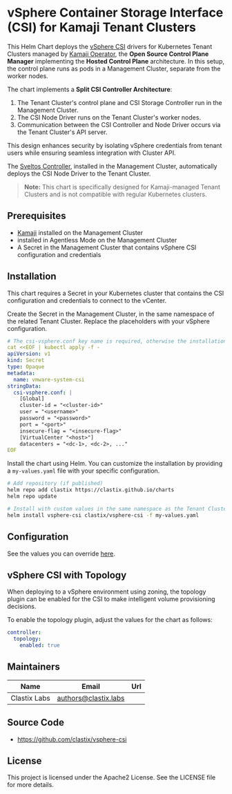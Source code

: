# vSphere Container Storage Interface (CSI) for Kamaji Tenant Clusters

This Helm Chart deploys the [vSphere CSI](https://github.com/kubernetes-sigs/vsphere-csi-driver) drivers for Kubernetes Tenant Clusters managed by [Kamaji Operator](https://kamaji.clastix.io), the **Open Source Control Plane Manager** implementing the **Hosted Control Plane** architecture. In this setup, the control plane runs as pods in a Management Cluster, separate from the worker nodes.

The chart implements a **Split CSI Controller Architecture**:

1. The Tenant Cluster's control plane and CSI Storage Controller run in the Management Cluster.
2. The CSI Node Driver runs on the Tenant Cluster's worker nodes.
3. Communication between the CSI Controller and Node Driver occurs via the Tenant Cluster's API server.

This design enhances security by isolating vSphere credentials from tenant users while ensuring seamless integration with Cluster API.

The [Sveltos Controller](https://github.com/projectsveltos), installed in the Management Cluster, automatically deploys the CSI Node Driver to the Tenant Cluster.

> **Note:** This chart is specifically designed for Kamaji-managed Tenant Clusters and is not compatible with regular Kubernetes clusters.

## Prerequisites
- [Kamaji](https://kamaji.clastix.io) installed on the Management Cluster
-  installed in Agentless Mode on the Management Cluster 
- A Secret in the Management Cluster that contains vSphere CSI configuration and credentials


## Installation
This chart requires a Secret in your Kubernetes cluster that contains the CSI configuration and credentials to connect to the vCenter.

Create the Secret in the Management Cluster, in the same namespace of the related Tenant Cluster. Replace the placeholders with your vSphere configuration.

```yaml
# The csi-vsphere.conf key name is required, otherwise the installation will fail
cat <<EOF | kubectl apply -f -
apiVersion: v1
kind: Secret
type: Opaque
metadata:
  name: vmware-system-csi
stringData:
  csi-vsphere.conf: |
    [Global]
    cluster-id = "<cluster-id>"
    user = "<username>"
    password = "<password>"
    port = "<port>"
    insecure-flag = "<insecure-flag>"
    [VirtualCenter "<host>"]
    datacenters = "<dc-1>, <dc-2>, ..."
EOF
```

Install the chart using Helm. You can customize the installation by providing a `my-values.yaml` file with your specific configuration.


```bash
# Add repository (if published)
helm repo add clastix https://clastix.github.io/charts
helm repo update

# Install with custom values in the same namespace as the Tenant Cluster
helm install vsphere-csi clastix/vsphere-csi -f my-values.yaml
```

## Configuration

See the values you can override [here](./charts/vsphere-csi/README.md).

## vSphere CSI with Topology
When deploying to a vSphere environment using zoning, the topology plugin can be enabled for the CSI to make intelligent volume provisioning decisions.

To enable the topology plugin, adjust the values for the chart as follows:

```yaml
controller:
  topology:
    enabled: true
```

## Maintainers

| Name | Email | Url |
| ---- | ------ | --- |
| Clastix Labs | <authors@clastix.labs> |  |

## Source Code

* <https://github.com/clastix/vsphere-csi>

## License

This project is licensed under the Apache2 License. See the LICENSE file for more details.
